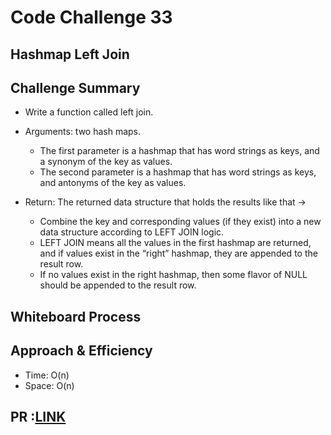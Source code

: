 # Code Challenge 33

## Hashmap Left Join
  
  
## Challenge Summary
  * Write a function called left join.
  
  * Arguments: two hash maps.
    - The first parameter is a hashmap that has word strings as keys, and a synonym of the key as values.
    - The second parameter is a hashmap that has word strings as keys, and antonyms of the key as values.
  
  * Return: The returned data structure that holds the results like that -> 
    - Combine the key and corresponding values (if they exist) into a new data structure according to LEFT JOIN logic.
    -  LEFT JOIN means all the values in the first hashmap are returned, and if values exist in the “right” hashmap, they are appended to the result row.
    - If no values exist in the right hashmap, then some flavor of NULL should be appended to the result row.
  
## Whiteboard Process


## Approach & Efficiency
  * Time: O(n)
  * Space: O(n)
  
## PR :[LINK]()